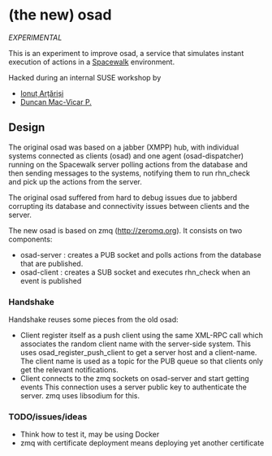 
# (the new) osad

*EXPERIMENTAL*

This is an experiment to improve osad, a service that simulates instant execution of actions in a [Spacewalk](http://www.spacewalkproject.org/) environment.

Hacked during an internal SUSE workshop by

* [Ionuț Arțăriși](https://github.com/mapleoin)
* [Duncan Mac-Vicar P.](https://github.com/dmacvicar)

## Design

The original osad was based on a jabber (XMPP) hub, with individual systems connected as clients (osad) and one agent (osad-dispatcher) running on the Spacewalk server polling actions from the database and then sending messages to the systems, notifying them to run rhn_check and pick up the actions from the server.

The original osad suffered from hard to debug issues due to jabberd corrupting its
database and connectivity issues between clients and the server.

The new osad is based on zmq (http://zeromq.org). It consists on two components:

* osad-server : creates a PUB socket and polls actions from the database that
  are published.
* osad-client : creates a SUB socket and executes rhn_check when an event
  is published

### Handshake

Handshake reuses some pieces from the old osad:

* Client register itself as a push client using the same XML-RPC call which
  associates the random client name with the server-side system.
  This uses osad_register_push_client to get a server host and a client-name.
  The client name is used as a topic for the PUB queue so that clients only
  get the relevant notifications.
* Client connects to the zmq sockets on osad-server and start getting events
  This connection uses a server public key to authenticate the server.
  zmq uses libsodium for this.

### TODO/issues/ideas

* Think how to test it, may be using Docker
* zmq with certificate deployment means deploying yet another certificate

